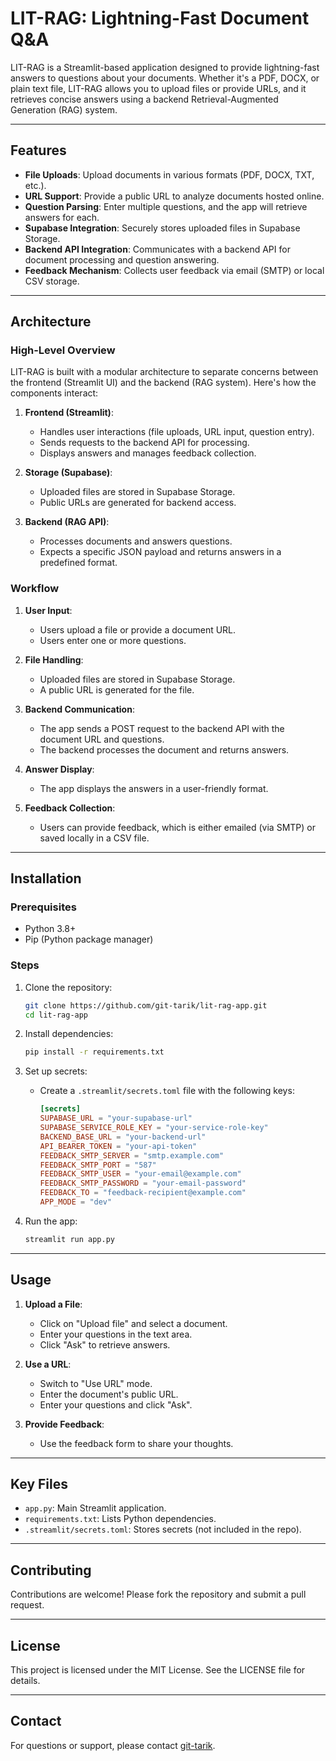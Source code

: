# LIT-RAG: Lightning-Fast Document Q&A

LIT-RAG is a Streamlit-based application designed to provide lightning-fast answers to questions about your documents. Whether it's a PDF, DOCX, or plain text file, LIT-RAG allows you to upload files or provide URLs, and it retrieves concise answers using a backend Retrieval-Augmented Generation (RAG) system.

---

## Features
- **File Uploads**: Upload documents in various formats (PDF, DOCX, TXT, etc.).
- **URL Support**: Provide a public URL to analyze documents hosted online.
- **Question Parsing**: Enter multiple questions, and the app will retrieve answers for each.
- **Supabase Integration**: Securely stores uploaded files in Supabase Storage.
- **Backend API Integration**: Communicates with a backend API for document processing and question answering.
- **Feedback Mechanism**: Collects user feedback via email (SMTP) or local CSV storage.

---

## Architecture

### High-Level Overview
LIT-RAG is built with a modular architecture to separate concerns between the frontend (Streamlit UI) and the backend (RAG system). Here's how the components interact:

1. **Frontend (Streamlit)**:
   - Handles user interactions (file uploads, URL input, question entry).
   - Sends requests to the backend API for processing.
   - Displays answers and manages feedback collection.

2. **Storage (Supabase)**:
   - Uploaded files are stored in Supabase Storage.
   - Public URLs are generated for backend access.

3. **Backend (RAG API)**:
   - Processes documents and answers questions.
   - Expects a specific JSON payload and returns answers in a predefined format.

### Workflow
1. **User Input**:
   - Users upload a file or provide a document URL.
   - Users enter one or more questions.

2. **File Handling**:
   - Uploaded files are stored in Supabase Storage.
   - A public URL is generated for the file.

3. **Backend Communication**:
   - The app sends a POST request to the backend API with the document URL and questions.
   - The backend processes the document and returns answers.

4. **Answer Display**:
   - The app displays the answers in a user-friendly format.

5. **Feedback Collection**:
   - Users can provide feedback, which is either emailed (via SMTP) or saved locally in a CSV file.

---

## Installation

### Prerequisites
- Python 3.8+
- Pip (Python package manager)

### Steps
1. Clone the repository:
   ```bash
   git clone https://github.com/git-tarik/lit-rag-app.git
   cd lit-rag-app
   ```

2. Install dependencies:
   ```bash
   pip install -r requirements.txt
   ```

3. Set up secrets:
   - Create a `.streamlit/secrets.toml` file with the following keys:
     ```toml
     [secrets]
     SUPABASE_URL = "your-supabase-url"
     SUPABASE_SERVICE_ROLE_KEY = "your-service-role-key"
     BACKEND_BASE_URL = "your-backend-url"
     API_BEARER_TOKEN = "your-api-token"
     FEEDBACK_SMTP_SERVER = "smtp.example.com"
     FEEDBACK_SMTP_PORT = "587"
     FEEDBACK_SMTP_USER = "your-email@example.com"
     FEEDBACK_SMTP_PASSWORD = "your-email-password"
     FEEDBACK_TO = "feedback-recipient@example.com"
     APP_MODE = "dev"
     ```

4. Run the app:
   ```bash
   streamlit run app.py
   ```

---

## Usage

1. **Upload a File**:
   - Click on "Upload file" and select a document.
   - Enter your questions in the text area.
   - Click "Ask" to retrieve answers.

2. **Use a URL**:
   - Switch to "Use URL" mode.
   - Enter the document's public URL.
   - Enter your questions and click "Ask".

3. **Provide Feedback**:
   - Use the feedback form to share your thoughts.

---

## Key Files
- `app.py`: Main Streamlit application.
- `requirements.txt`: Lists Python dependencies.
- `.streamlit/secrets.toml`: Stores secrets (not included in the repo).

---

## Contributing

Contributions are welcome! Please fork the repository and submit a pull request.

---

## License

This project is licensed under the MIT License. See the LICENSE file for details.

---

## Contact

For questions or support, please contact [git-tarik](mailto:git-tarik@example.com).
